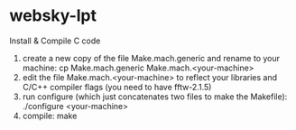 # websky-lpt

Install & Compile C code

1. create a new copy of the file Make.mach.generic and rename to your machine:
    cp Make.mach.generic Make.mach.\<your-machine\>
2. edit the file Make.mach.\<your-machine\> to reflect your libraries and C/C++ compiler flags (you need to have fftw-2.1.5)
3. run configure (which just concatenates two files to make the Makefile):
    ./configure \<your-machine\>
4. compile:
    make
